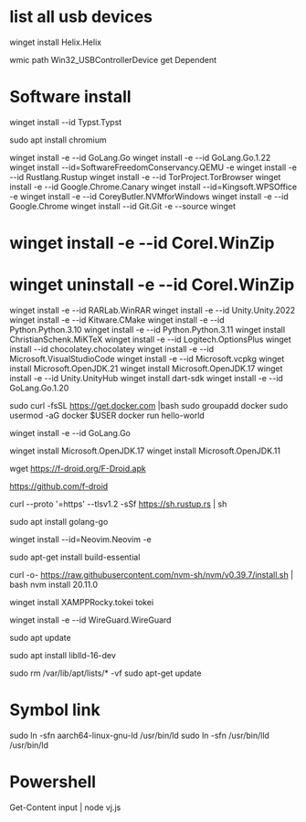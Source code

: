 # list all usb devices

winget install Helix.Helix

wmic path Win32_USBControllerDevice get Dependent


# Software install

winget install --id Typst.Typst

sudo apt install chromium

winget install -e --id GoLang.Go
winget install -e --id GoLang.Go.1.22
winget install --id=SoftwareFreedomConservancy.QEMU  -e
winget install -e --id Rustlang.Rustup
winget install -e --id TorProject.TorBrowser
winget install -e --id Google.Chrome.Canary
winget install --id=Kingsoft.WPSOffice  -e
winget install -e --id CoreyButler.NVMforWindows
winget install -e --id Google.Chrome
winget install --id Git.Git -e --source winget
# winget install -e --id Corel.WinZip
# winget uninstall -e --id Corel.WinZip
winget install -e --id RARLab.WinRAR
winget install -e --id Unity.Unity.2022
winget install -e --id Kitware.CMake
winget install -e --id Python.Python.3.10
winget install -e --id Python.Python.3.11
winget install ChristianSchenk.MiKTeX
winget install -e --id Logitech.OptionsPlus
winget install --id chocolatey.chocolatey
winget install -e --id Microsoft.VisualStudioCode
winget install -e --id Microsoft.vcpkg
winget install Microsoft.OpenJDK.21
winget install Microsoft.OpenJDK.17
winget install -e --id Unity.UnityHub
winget install dart-sdk
winget install -e --id GoLang.Go.1.20


sudo curl -fsSL https://get.docker.com |bash
sudo groupadd docker
sudo usermod -aG docker $USER
docker run hello-world

winget install -e --id GoLang.Go

winget install Microsoft.OpenJDK.17
winget install Microsoft.OpenJDK.11

wget https://f-droid.org/F-Droid.apk

https://github.com/f-droid

curl --proto '=https' --tlsv1.2 -sSf https://sh.rustup.rs | sh

sudo apt install golang-go

winget install --id=Neovim.Neovim  -e

sudo apt-get install build-essential

curl -o- https://raw.githubusercontent.com/nvm-sh/nvm/v0.39.7/install.sh | bash
nvm install 20.11.0


winget install XAMPPRocky.tokei
tokei

winget install -e --id WireGuard.WireGuard

sudo apt update

sudo apt install liblld-16-dev

sudo rm /var/lib/apt/lists/* -vf
sudo apt-get update

# Symbol link

sudo ln -sfn aarch64-linux-gnu-ld /usr/bin/ld
sudo ln -sfn /usr/bin/lld /usr/bin/ld

# Powershell

Get-Content input | node vj.js
